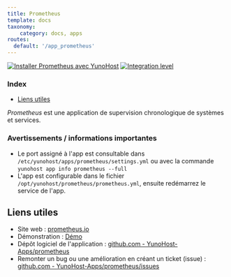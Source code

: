 ```yaml
---
title: Prometheus
template: docs
taxonomy:
    category: docs, apps
routes:
  default: '/app_prometheus'
---
```


[![Installer Prometheus avec YunoHost](https://install-app.yunohost.org/install-with-yunohost.svg)](https://install-app.yunohost.org/?app=prometheus) [![Integration level](https://dash.yunohost.org/integration/prometheus.svg)](https://dash.yunohost.org/appci/app/prometheus)

### Index

- [Liens utiles](#liens-utiles)

*Prometheus* est une application de supervision chronologique de systèmes et services.

### Avertissements / informations importantes

* Le port assigné à l'app est consultable dans `/etc/yunohost/apps/prometheus/settings.yml` ou avec la commande `yunohost app info prometheus --full`
* L'app est configurable dans le fichier `/opt/yunohost/prometheus/prometheus.yml`, ensuite redémarrez le service de l'app.

## Liens utiles

+ Site web : [prometheus.io](https://prometheus.io/)
+ Démonstration : [Démo](https://demo.do.prometheus.io/)
+ Dépôt logiciel de l'application : [github.com - YunoHost-Apps/prometheus](https://github.com/YunoHost-Apps/prometheus_ynh)
+ Remonter un bug ou une amélioration en créant un ticket (issue) : [github.com - YunoHost-Apps/prometheus/issues](https://github.com/YunoHost-Apps/prometheus_ynh/issues)
